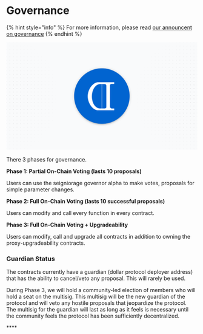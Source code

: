 # Governance

{% hint style="info" %}
For more information, please read [our announcent on governance](https://dollarprotocol.medium.com/introducing-seigniorage-governor-alpha-e14c189993ab)
{% endhint %}

![](../.gitbook/assets/share_bg.png)

There 3 phases for governance. 

**Phase 1: Partial On-Chain Voting \(lasts 10 proposals\)**

Users can use the seigniorage governor alpha to make votes, proposals for simple parameter changes.

**Phase 2: Full On-Chain Voting \(lasts 10 successful proposals\)**

Users can modify and call every function in every contract.

**Phase 3: Full On-Chain Voting + Upgradeability**

Users can modify, call and upgrade all contracts in addition to owning the proxy-upgradeability contracts.

### Guardian Status

The contracts currently have a guardian \(dollar protocol deployer address\) that has the ability to cancel/veto any proposal. This will rarely be used.

During Phase 3, we will hold a community-led election of members who will hold a seat on the multisig. This multisig will be the new guardian of the protocol and will veto any hostile proposals that jeopardize the protocol. The multisig for the guardian will last as long as it feels is necessary until the community feels the protocol has been sufficiently decentralized.

\*\*\*\*

